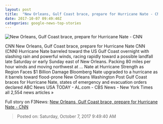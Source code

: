 ```yaml
---
layout: post
title:  "New Orleans, Gulf Coast brace, prepare for Hurricane Nate - CNN"
date: 2017-10-07 09:49:40Z
categories: google-news-top-stories
---
```


![New Orleans, Gulf Coast brace, prepare for Hurricane Nate - CNN](http://i2.cdn.cnn.com/cnnnext/dam/assets/171006235726-hurricane-nate-path-100617-2350-super-tease.jpg)

CNN New Orleans, Gulf Coast brace, prepare for Hurricane Nate CNN (CNN) Hurricane Nate barreled toward the US Gulf Coast overnight with slashing rain and powerful winds, racing rapidly toward a possible landfall late Saturday or early Sunday east of New Orleans. Packing 80 miles per hour winds and moving northwest at ... Nate at Hurricane Strength as Region Faces $1 Billion Damage Bloomberg Nate upgraded to a hurricane as it barrels toward flood-prone New Orleans Washington Post Gulf Coast braces for Hurricane Nate, states of emergency and evacuation orders declared ABC News USA TODAY - AL.com - CBS News - New York Times all 2,554 news articles »


Full story on F3News: [New Orleans, Gulf Coast brace, prepare for Hurricane Nate - CNN](http://www.f3nws.com/n/yHarSD)

> Posted on: Saturday, October 7, 2017 9:49:40 AM
